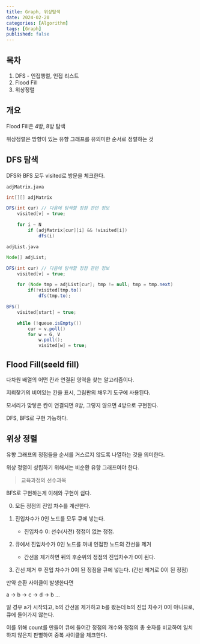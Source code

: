 ```yaml
---
title: Graph, 위상탐색
date: 2024-02-20
categories: [Algorithm]
tags: [Graph]
published: false
---
```


## 목차

1. DFS - 인접행렬, 인접 리스트
1. Flood Fill
1. 위상정렬

## 개요

Flood Fill은 4방, 8방 탐색

위상정렬은 방향이 있는 유향 그래프를 유의미한 순서로 정렬하는 것

## DFS 탐색

DFS와 BFS 모두 visited로 방문을 체크한다.

`adjMatrix.java`

```java
int[][] adjMatrix

DFS(int cur) // 다음에 탐색할 정점 관련 정보
    visited[v] = true;

    for i ~ N
        if (adjMatrix[cur][i] && !visited[i])
            dfs(i)

```

`adjList.java`

```java
Node[] adjList;

DFS(int cur) // 다음에 탐색할 정점 관련 정보
    visited[v] = true;

    for (Node tmp = adjList[cur]; tmp != null; tmp = tmp.next)
        if(!visited[tmp.to])
            dfs(tmp.to);
```

```java
BFS()
    visited[start] = true;

    while (!queue.isEmpty())
        cur = v.poll()
        for w = G, V
            w.poll();
            visited[w] = true;
```

## Flood Fill(seeld fill)

다차원 배열의 어떤 칸과 연결된 영역을 찾는 알고리즘이다.

지뢰찾기의 비어있는 칸을 표시, 그림판의 채우기 도구에 사용된다.

모서리가 맞닿은 칸이 연결되면 8방, 그렇지 않으면 4방으로 구현한다.

DFS, BFS로 구현 가능하다.

## 위상 정렬

유향 그래프의 정점들을 순서를 거스르지 않도록 나열하는 것을 의미한다.

위상 정렬이 성립하기 위해서는 비순환 유향 그래프여야 한다.

> 교육과정의 선수과목

BFS로 구현하는게 이해와 구현이 쉽다.

0. 모든 정점의 진입 차수를 계산한다.

1. 진입차수가 0인 노드를 모두 큐에 넣는다.

   - 진입차수 0: 선수(사전) 정점이 없는 정점.

2. 큐에서 진입차수가 0인 노드를 꺼내 인접한 노드의 간선을 제거

   - 간선을 제거하면 뒤의 후순위의 정점의 진입차수가 0이 된다.

3. 간선 제거 후 진입 차수가 0이 된 정점을 큐에 넣는다. (간선 제거로 0이 된 정점)

만약 순환 사이클이 발생한다면

a -> b -> c -> d -> b ...

일 경우 a가 시작되고, b의 간선을 제거하고 b를 봤는데 b의 진입 차수가 0이 아니므로, 큐에 들어가지 않는다.

이를 위해 count를 만들어 큐에 들어간 정점의 개수와 정점의 총 숫자를 비교하여 일치하지 않은지 판별하여 중복 사이클을 체크한다.

